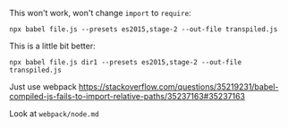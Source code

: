
This won't work, won't change `import` to `require`:

`npx babel file.js --presets es2015,stage-2 --out-file transpiled.js`

This is a little bit better:

`npx babel file.js dir1 --presets es2015,stage-2 --out-file transpiled.js`

Just use webpack https://stackoverflow.com/questions/35219231/babel-compiled-js-fails-to-import-relative-paths/35237163#35237163

Look at `webpack/node.md`
